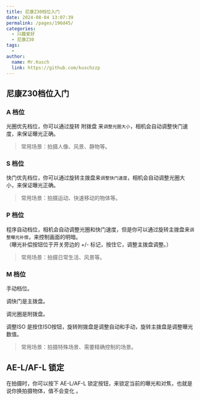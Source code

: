 ```yaml
---
title: 尼康Z30档位入门
date: 2024-08-04 13:07:39
permalink: /pages/196d45/
categories:
  - 兴趣爱好
  - 尼康Z30
tags:
  - 
author: 
  name: Mr.Kusch
  link: https://github.com/kuschzzp
---
```


## 尼康Z30档位入门

### A 档位
光圈优先档位，你可以通过旋转 附拨盘 来`调整光圈大小`，相机会自动调整快门速度，来保证曝光正确。

> 常用场景：拍摄人像、风景、静物等。

### S 档位
快门优先档位，你可以通过旋转主拨盘来`调整快门速度`，相机会自动调整光圈大小，来保证曝光正确。 

> 常用场景：拍摄运动、快速移动的物体等。

### P 档位
程序自动档位，相机会自动调整光圈和快门速度，但是你可以通过旋转主拨盘来`调整曝光补偿`，来控制画面的明暗。     
（曝光补偿按钮位于开关旁边的 +/- 标记，按住它，调整主拨盘调整。）

> 常用场景：拍摄日常生活、风景等。

### M 档位
手动档位。

调快门是主拨盘。

调光圈是附拨盘。

调整ISO 是按住ISO按钮，旋转附拨盘是调整自动和手动，旋转主拨盘是调整曝光数值。

> 常用场景：拍摄特殊场景、需要精确控制的场景。

## AE-L/AF-L 锁定

在拍摄时，你可以按下 AE-L/AF-L 锁定按钮，来锁定当前的曝光和对焦，也就是说你换拍摄物体，值不会变化 。



